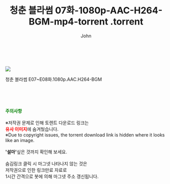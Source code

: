 ﻿---
layout: post
title:  "                   청춘 블라썸 07화-1080p-AAC-H264-BGM-mp4-torrent                .torrent"
author: John
categories: [ 드라마 ]
tags: [  ]
image: https://torrentrj57.com/uploadfile/full/2bb8e1974224519fa7dcbe25401b72a4ce3515e5.jpg 
description: "                   청춘 블라썸 07화-1080p-AAC-H264-BGM-mp4-torrent                 torrent 정보 공유"
toc: true
toc_sticky: true
---

<br>
<p><img src="https://torrentrj57.com/uploadfile/full/2bb8e1974224519fa7dcbe25401b72a4ce3515e5.jpg"/></p>
 청춘 블라썸 E07~E08화.1080p.AAC.H264-BGM  
    
<br><br><br>
<p data-ke-size="size16"><b><span style="color: green;">주의사항</span></b><br /><br />※저작권 문제로 인해 토렌트 다운로드 링크는<br /><b><span style="color: red;">유사 이미지</span></b>에 숨겨뒀습니다.<br />※Due to copyright issues, the torrent download link is hidden where it looks like an image.<br /><br /><b>'설마'</b>싶은 것까지 확인해 보세요.<br /><br />숨김링크 클릭 시 마그넷 나타나지 않는 것은<br />저작권으로 인한 링크만료 자료로<br />1시간 간격으로 봇에 의해 마그넷 주소 갱신됩니다.</p>
